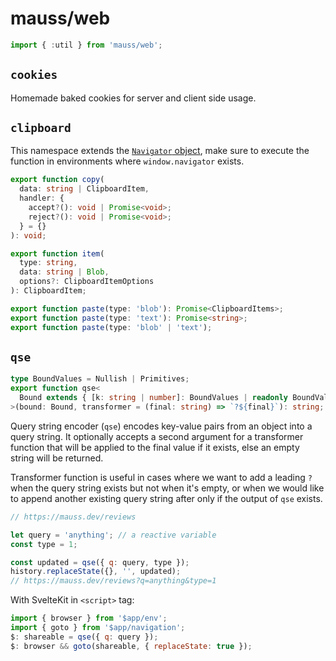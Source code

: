 # mauss/web

```js
import { :util } from 'mauss/web';
```

## `cookies`

Homemade baked cookies for server and client side usage.

## `clipboard`

This namespace extends the [`Navigator` object](https://developer.mozilla.org/en-US/docs/Web/API/Navigator), make sure to execute the function in environments where `window.navigator` exists.

```ts
export function copy(
  data: string | ClipboardItem,
  handler: {
    accept?(): void | Promise<void>;
    reject?(): void | Promise<void>;
  } = {}
): void;

export function item(
  type: string,
  data: string | Blob,
  options?: ClipboardItemOptions
): ClipboardItem;

export function paste(type: 'blob'): Promise<ClipboardItems>;
export function paste(type: 'text'): Promise<string>;
export function paste(type: 'blob' | 'text');
```

## `qse`

```ts
type BoundValues = Nullish | Primitives;
export function qse<
  Bound extends { [k: string | number]: BoundValues | readonly BoundValues[] }
>(bound: Bound, transformer = (final: string) => `?${final}`): string;
```

Query string encoder (`qse`) encodes key-value pairs from an object into a query string. It optionally accepts a second argument for a transformer function that will be applied to the final value if it exists, else an empty string will be returned.

Transformer function is useful in cases where we want to add a leading `?` when the query string exists but not when it's empty, or when we would like to append another existing query string after only if the output of `qse` exists.

```js
// https://mauss.dev/reviews

let query = 'anything'; // a reactive variable
const type = 1;

const updated = qse({ q: query, type });
history.replaceState({}, '', updated);
// https://mauss.dev/reviews?q=anything&type=1
```

With SvelteKit in `<script>` tag:

```js
import { browser } from '$app/env';
import { goto } from '$app/navigation';
$: shareable = qse({ q: query });
$: browser && goto(shareable, { replaceState: true });
```
